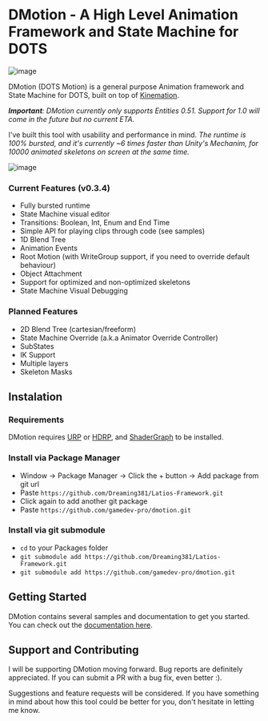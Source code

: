 # DMotion - A High Level Animation Framework and State Machine for DOTS

![image](https://user-images.githubusercontent.com/15620434/181682232-5e1eec98-d521-4b24-88be-ce447283bb12.png)

DMotion (DOTS Motion) is a general purpose Animation framework and State Machine for DOTS, built on top of [Kinemation](https://github.com/Dreaming381/Latios-Framework/tree/master/Kinemation).

***Important**: DMotion currently only supports Entities 0.51. Support for 1.0 will come in the future but no current ETA.*

I've built this tool with usability and performance in mind. *The runtime is 100% bursted, and it's currently ~6 times faster than Unity's Mechanim, for 10000 animated skeletons on screen at the same time.*

![image](https://user-images.githubusercontent.com/15620434/181847356-0f04a5e1-c5d4-4f6d-99c5-ecee51a379bb.png)

### Current Features (v0.3.4)

- Fully bursted runtime
- State Machine visual editor
- Transitions: Boolean, Int, Enum and End Time
- Simple API for playing clips through code (see samples)
- 1D Blend Tree
- Animation Events
- Root Motion (with WriteGroup support, if you need to override default behaviour)
- Object Attachment
- Support for optimized and non-optimized skeletons
- State Machine Visual Debugging

### Planned Features

- 2D Blend Tree (cartesian/freeform)
- State Machine Override (a.k.a Animator Override Controller)
- SubStates
- IK Support
- Multiple layers
- Skeleton Masks

## Instalation

### Requirements

DMotion requires [URP](https://docs.unity3d.com/Packages/com.unity.render-pipelines.universal@12.0/manual/InstallURPIntoAProject.html) or [HDRP](https://docs.unity3d.com/Packages/com.unity.render-pipelines.high-definition@12.1/manual/Upgrading-To-HDRP.html), and [ShaderGraph](https://docs.unity3d.com/Packages/com.unity.shadergraph@14.0/manual/Getting-Started.html) to be installed. 

### Install via Package Manager

- Window -> Package Manager -> Click the + button -> Add package from git url
- Paste `https://github.com/Dreaming381/Latios-Framework.git`
- Click again to add another git package
- Paste `https://github.com/gamedev-pro/dmotion.git`

### Install via git submodule

- `cd` to your Packages folder
- `git submodule add https://github.com/Dreaming381/Latios-Framework.git`
- `git submodule add https://github.com/gamedev-pro/dmotion.git`

## Getting Started

DMotion contains several samples and documentation to get you started. You can check out the [documentation here](Documentation~/GettingStarted_1_Setup.md).

## Support and Contributing

I will be supporting DMotion moving forward. Bug reports are definitely appreciated. If you can submit a PR with a bug fix, even better :).

Suggestions and feature requests will be considered. If you have something in mind about how this tool could be better for you, don't hesitate in letting me know.

